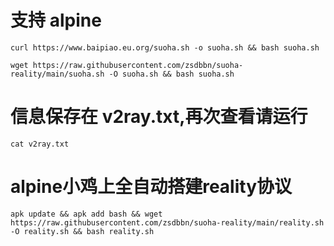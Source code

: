 # 支持 alpine
```
curl https://www.baipiao.eu.org/suoha.sh -o suoha.sh && bash suoha.sh
```

```
wget https://raw.githubusercontent.com/zsdbbn/suoha-reality/main/suoha.sh -O suoha.sh && bash suoha.sh
```

# 信息保存在 v2ray.txt,再次查看请运行
```
cat v2ray.txt 
```

# alpine小鸡上全自动搭建reality协议
```
apk update && apk add bash && wget https://raw.githubusercontent.com/zsdbbn/suoha-reality/main/reality.sh -O reality.sh && bash reality.sh
```

